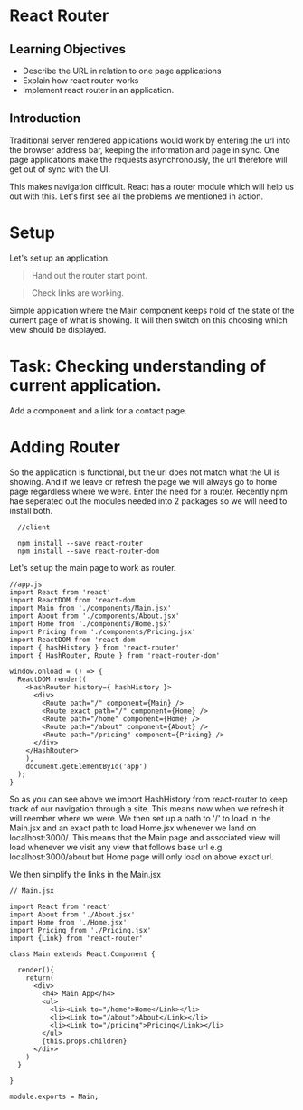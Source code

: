 # React Router

## Learning Objectives
 - Describe the URL in relation to one page applications
 - Explain how react router works
 - Implement react router in an application.

## Introduction
 Traditional server rendered applications would work by entering the url into the browser address bar, keeping the information and page in sync.  One page applications make the requests asynchronously,  the url therefore will get out of sync with the UI. 

 This makes navigation difficult.  React has a router module which will help us out with this.  Let's first see all the problems we mentioned in action.

# Setup
 Let's set up an application.

 > Hand out the router start point.
 
 > Check links are working.

 Simple application where the Main component keeps hold of the state of the current page of what is showing. It will then switch on this choosing which view should be displayed.

# Task: Checking understanding of current application.
  Add a component and a link for a contact page.

# Adding Router
  So the application is functional, but the url does not match what the UI is showing. And if we leave or refresh the page we will always go to home page regardless where we were. Enter the need for a router. Recently npm hae seperated out the modules needed into 2 packages so we will need to install both. 

```
  //client

  npm install --save react-router
  npm install --save react-router-dom
```

Let's set up the main page to work as router.

```
//app.js
import React from 'react'
import ReactDOM from 'react-dom'
import Main from './components/Main.jsx'
import About from './components/About.jsx'
import Home from './components/Home.jsx'
import Pricing from './components/Pricing.jsx'
import ReactDOM from 'react-dom'
import { hashHistory } from 'react-router'
import { HashRouter, Route } from 'react-router-dom'

window.onload = () => {
  ReactDOM.render((
    <HashRouter history={ hashHistory }>
      <div>
        <Route path="/" component={Main} /> 
        <Route exact path="/" component={Home} />
        <Route path="/home" component={Home} />
        <Route path="/about" component={About} />
        <Route path="/pricing" component={Pricing} />
      </div>
    </HashRouter>
    ),
    document.getElementById('app')
  );
}
```
So as you can see above we import HashHistory from react-router to keep track of our navigation through a site. This means now when we refresh it will reember where we were. 
We then set up a path to '/' to load in the Main.jsx and an exact path to load Home.jsx whenever we land on localhost:3000/.
This means that the Main page and associated view will load whenever we visit any view that follows base url e.g. localhost:3000/about but Home page will only load on above exact url. 

We then simplify the links in the Main.jsx

```
// Main.jsx

import React from 'react'
import About from './About.jsx'
import Home from './Home.jsx'
import Pricing from './Pricing.jsx'
import {Link} from 'react-router'

class Main extends React.Component {

  render(){
    return(
      <div>
        <h4> Main App</h4>
        <ul>
          <li><Link to="/home">Home</Link></li>
          <li><Link to="/about">About</Link></li>
          <li><Link to="/pricing">Pricing</Link></li>
        </ul>
        {this.props.children}
      </div>
    )
  }

}

module.exports = Main;
```
